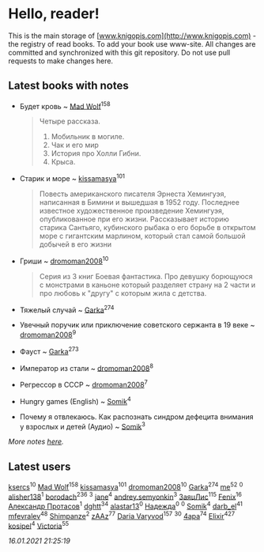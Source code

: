 # Hello, reader!
This is the main storage of [www.knigopis.com](http://www.knigopis.com) - the registry of read books.
To add your book use www-site. All changes are committed and synchronized with this git repository.
Do not use pull requests to make changes here.


## Latest books with notes
* Будет кровь ~ [Mad Wolf](users/947/94738840-vkontakte)<sup>158</sup>
    > Четыре рассказа.
    > 1) Мобильник в могиле.
    > 2) Чак и его мир
    > 3) История про Холли Гибни.
    > 4) Крыса.

* Старик и море ~ [kissamasya](users/684/68439978-vkontakte)<sup>101</sup>
    > Повесть американского писателя Эрнеста Хемингуэя, написанная в Бимини и вышедшая в 1952 году. Последнее известное художественное произведение Хемингуэя, опубликованное при его жизни. Рассказывает историю старика Сантьяго, кубинского рыбака о его борьбе в открытом море с гигантским марлином, который стал самой большой добычей в его жизни

* Гриши ~ [dromoman2008](users/444/44461886-yandex)<sup>10</sup>
    > Серия из 3 книг
    > Боевая фантастика. Про девушку борющуюся с монстрами в каньоне который разделяет страну на 2 части и про любовь к  "другу"  с которым жила с детства.

* Тяжелый случай ~ [Garka](users/115/115753719718250012620-google)<sup>274</sup>

* Увечный поручик или приключение советского сержанта в 19 веке ~ [dromoman2008](users/444/44461886-yandex)<sup>9</sup>

* Фауст ~ [Garka](users/115/115753719718250012620-google)<sup>273</sup>

* Император из стали ~ [dromoman2008](users/444/44461886-yandex)<sup>8</sup>

* Регрессор в СССР ~ [dromoman2008](users/444/44461886-yandex)<sup>7</sup>

* Hungry games (English) ~ [Somik](users/100/100006761945842-facebook)<sup>4</sup>

* Почему я отвлекаюсь. Как распознать синдром дефецита внимания у взрослых и детей (Аудио) ~ [Somik](users/100/100006761945842-facebook)<sup>3</sup>


_More notes [here](latest_books_with_notes.md)._


## Latest users
[ksercs](users/113/113010305809091482859-google)<sup>10</sup> 
[Mad Wolf](users/947/94738840-vkontakte)<sup>158</sup> 
[kissamasya](users/684/68439978-vkontakte)<sup>101</sup> 
[dromoman2008](users/444/44461886-yandex)<sup>10</sup> 
[Garka](users/115/115753719718250012620-google)<sup>274</sup> 
[me](users/381/381417697-yandex)<sup>52</sup> 
[](users/111/111684698299760577816-google)<sup>0</sup> 
[alisher138](users/186/186717452-vkontakte)<sup>1</sup> 
[borodach](users/157/15706320-vkontakte)<sup>236</sup> 
[](users/105/105111610427730505830-google)<sup>3</sup> 
[jane](users/113/113479058458145129271-google)<sup>4</sup> 
[andrey.semyonkin](users/131/1317010534-yandex)<sup>3</sup> 
[ЗаяцЛис](users/112/112388384595246311466-google)<sup>115</sup> 
[Fenix](users/111/111367585493471720963-google)<sup>16</sup> 
[Александр Протасов](users/747/7476864-vkontakte)<sup>1</sup> 
[dghtt](users/233/233860015-vkontakte)<sup>34</sup> 
[alastar13](users/139/139267376-vkontakte)<sup>0</sup> 
[Надежда](users/459/45982434-vkontakte)<sup>0</sup> 
[](users/387/387727576-vkontakte)<sup>0</sup> 
[Somik](users/100/100006761945842-facebook)<sup>4</sup> 
[darb_el](users/184/184135339-vkontakte)<sup>41</sup> 
[mfevralev](users/140/140966150-vkontakte)<sup>48</sup> 
[Shimpanze](users/108/108324375224819470216-google)<sup>2</sup> 
[zAAz](users/202/202248233-vkontakte)<sup>77</sup> 
[Daria Varyvod](users/829/829893410524253-facebook)<sup>157</sup> 
[](users/153/1537586159620888-facebook)<sup>30</sup> 
[4apa](users/117/117392596378069249667-google)<sup>74</sup> 
[Elixir](users/115/115826717712507836033-google)<sup>427</sup> 
[kosipel](users/111/111527709134336877181-googleplus)<sup>4</sup> 
[Victoria](users/113/113794223924688167852-google)<sup>55</sup> 


_16.01.2021 21:25:19_
